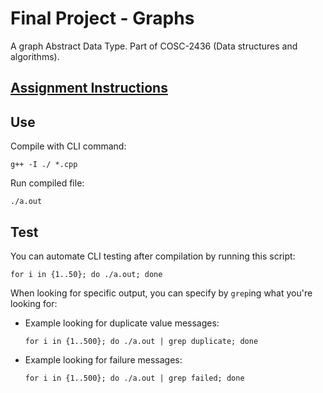 # Final Project - Graphs
A graph Abstract Data Type. Part of COSC-2436 (Data structures and algorithms).

## [Assignment Instructions](./FinalProjectGraphs.pdf)

## Use

Compile with CLI command:
```shell
g++ -I ./ *.cpp
```

Run compiled file:

```shell
./a.out
```

## Test

You can automate CLI testing after compilation by running this script:

```shell
for i in {1..50}; do ./a.out; done
```

When looking for specific output, you can specify by `grep`ing what you're looking for:

- Example looking for duplicate value messages:
    ```shell
    for i in {1..500}; do ./a.out | grep duplicate; done
    ```
- Example looking for failure messages:
    ```shell
    for i in {1..500}; do ./a.out | grep failed; done
    ```

